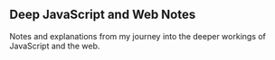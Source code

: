 ## Deep JavaScript and Web Notes

Notes and explanations from my journey into the deeper workings of JavaScript and the web.
